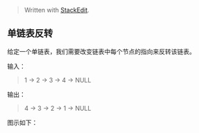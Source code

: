 


> Written with [StackEdit](https://stackedit.io/).

## 单链表反转
给定一个单链表，我们需要改变链表中每个节点的指向来反转该链表。

输入：
> 1 -> 2 -> 3 -> 4 -> NULL

输出：
> 4 -> 3 -> 2 -> 1 -> NULL

图示如下：
<!--stackedit_data:
eyJoaXN0b3J5IjpbOTMyMzAzMjQ5LC02NDAwNDUxMzZdfQ==
-->